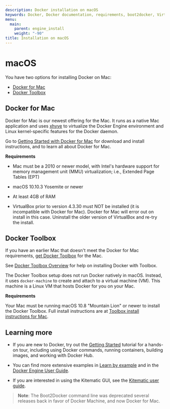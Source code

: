```yaml
---
description: Docker installation on macOS
keywords: Docker, Docker documentation, requirements, boot2docker, VirtualBox, SSH, Linux, osx, os x, macOS, Mac
menu:
  main:
    parent: engine_install
    weight: "-90"
title: Installation on macOS
---
```


# macOS

You have two options for installing Docker on Mac:

- [Docker for Mac](mac.md#docker-for-mac)
- [Docker Toolbox](mac.md#docker-toolbox)

## Docker for Mac

Docker for Mac is our newest offering for the Mac. It runs as a native Mac application and uses <a href="https://github.com/mist64/xhyve/" target="_blank">xhyve</a> to virtualize the Docker Engine environment and Linux kernel-specific features for the Docker daemon.

Go to [Getting Started with Docker for Mac](/docker-for-mac/) for download and install instructions, and to learn all about Docker for Mac.

**Requirements**

- Mac must be a 2010 or newer model, with Intel's hardware support for memory management unit (MMU) virtualization; i.e., Extended Page Tables (EPT)

- macOS 10.10.3 Yosemite or newer

- At least 4GB of RAM

- VirtualBox prior to version 4.3.30 must NOT be installed (it is incompatible with Docker for Mac). Docker for Mac will error out on install in this case. Uninstall the older version of VirtualBox and re-try the install.

## Docker Toolbox

If you have an earlier Mac that doesn't meet the Docker for Mac requirements, <a href="https://www.docker.com/products/docker-toolbox" target="_blank">get Docker Toolbox</a> for the Mac.

See [Docker Toolbox Overview](/toolbox/overview.md) for help on installing Docker with Toolbox.

The Docker Toolbox setup does not run Docker natively in macOS. Instead, it uses `docker-machine` to create and attach to a virtual machine (VM). This machine is a Linux VM that hosts Docker for you on your Mac.

**Requirements**

Your Mac must be running macOS 10.8 "Mountain Lion" or newer to install the Docker Toolbox. Full install instructions are at [Toolbox install instructions for Mac](/toolbox/toolbox_install_mac.md).


## Learning more

* If you are new to Docker, try out the [Getting Started](../getstarted/index.md) tutorial for a hands-on tour, including using Docker commands, running containers, building images, and working with Docker Hub.

* You can find more extensive examples in [Learn by example](../tutorials/index.md) and in the [Docker Engine User Guide](../userguide/index.md).

* If you are interested in using the Kitematic GUI, see the [Kitematic user guide](/kitematic/userguide/).

> **Note**: The Boot2Docker command line was deprecated several releases back in favor of Docker Machine, and now Docker for Mac.